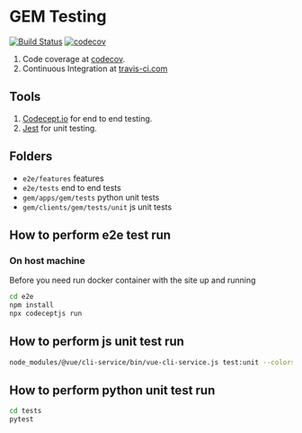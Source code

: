 # GEM Testing

[![Build Status](https://travis-ci.com/gem-platform/gem-app.svg?branch=master)](https://travis-ci.com/gem-platform/gem-app)
[![codecov](https://codecov.io/gh/gem-platform/gem/branch/master/graph/badge.svg)](https://codecov.io/gh/gem-platform/gem-app)

1. Code coverage at [codecov](https://codecov.io/gh/gem-platform/gem).
2. Continuous Integration at [travis-ci.com](https://travis-ci.com/gem-platform/gem-app)

## Tools

1. [Codecept.io](https://codecept.io/) for end to end testing.
2. [Jest](https://jestjs.io/) for unit testing.

## Folders

- `e2e/features` features
- `e2e/tests` end to end tests
- `gem/apps/gem/tests` python unit tests
- `gem/clients/gem/tests/unit` js unit tests

## How to perform e2e test run

### On host machine

Before you need run docker container with the site up and running
```bash
cd e2e
npm install
npx codeceptjs run
```

## How to perform js unit test run

```bash
node_modules/@vue/cli-service/bin/vue-cli-service.js test:unit --colors --verbose
```

## How to perform python unit test run

```bash
cd tests
pytest
```